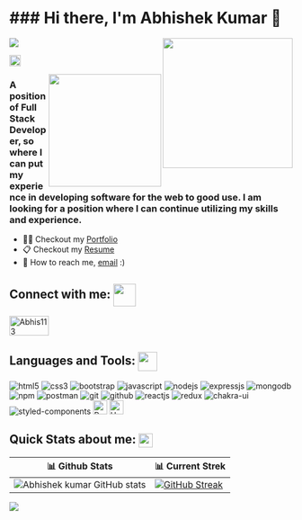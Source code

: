 <!-- <div align="center">
  <img align="center" width='750' height='250'  src="https://user-images.githubusercontent.com/101388961/185494692-c2286f2d-7eb6-49be-ac70-768d2f54f05c.gif" alt="Abhishek Kumar" />
</div> -->

<br/>
 <h1>### Hi there, I'm Abhishek Kumar 👋 </h1> 
 <img align='right' src="https://media.giphy.com/media/M9gbBd9nbDrOTu1Mqx/giphy.gif" width="231">

  <a href="https://github.com/Abhis113/readme-typing-svg"><img src="https://readme-typing-svg.herokuapp.com?lines=Full+Stack+Web+Developer;&left=true&width=400&height=50"></a>

<p> <img height="20px" src="https://komarev.com/ghpvc/?username=Abhis113&label=Profile%20views&color=0e75b6&style=flat" alt="Abhis113" /> </p>
<img align='right' src="https://media.giphy.com/media/M9gbBd9nbDrOTu1Mqx/giphy.gif" width="200">
<h3>A position of Full Stack Developer, so
where I can put my experience in
developing software for the web to
good use. I am looking for a position
where I can continue utilizing my
skills and experience.</h3>

- 👨‍💻 Checkout my [Portfolio](https://abhis113.github.io/)
- 📋 Checkout my [Resume](https://drive.google.com/file/d/1wRA38EkkDnT64bRPJ_AnZ4-ihcYQGHKQ/view?usp=share_link)
- 📧 How to reach me, [email](mailto:abhishekranjangecd@gmail.com) :)

<h2 align="left">Connect with me:  <img src='https://raw.githubusercontent.com/Abhis113/githubProfileReadmeGenerator/main/gifs/handShake.gif' width="40px" height="40px" align="center"></h2>

<p align="left">
  <a href="https://www.linkedin.com/in/abhishek-kumar-8915a314a/" target="blank">
  <img align="center" src="https://raw.githubusercontent.com/rahuldkjain/github-profile-readme-generator/master/src/images/icons/Social/linked-in-alt.svg" alt="Abhis113" height="35" width="70" align="center" />
  </a>
 
</p>

<h2 align="left">Languages and Tools:  <img src = "https://raw.githubusercontent.com/Abhis113/githubProfileReadmeGenerator/main/gifs/code.gif" width = 34px height=34px align="center"> </h2>

<p> 
<!--   <img src="https://raw.githubusercontent.com/devicons/devicon/master/icons/react/react-original-wordmark.svg" alt="react" width="60" height="40"/>
  <img src="https://raw.githubusercontent.com/devicons/devicon/master/icons/redux/redux-original.svg" alt="redux" width="60" height="40"/>
  <img src="https://raw.githubusercontent.com/devicons/devicon/master/icons/html5/html5-original-wordmark.svg" alt="html5" width="50" height="50"/>
  <img src="https://raw.githubusercontent.com/devicons/devicon/master/icons/css3/css3-original-wordmark.svg" alt="css3" width="60" height="50"/>
  <img src="https://raw.githubusercontent.com/devicons/devicon/master/icons/javascript/javascript-original.svg" alt="javascript" width="55" height="40"/>
  <img src="https://res.cloudinary.com/nico1711/image/upload/c_scale,h_30/v1598849653/node-js_tkywbk.png" alt="nodejs-logo" width='40'/>
  <img src="https://www.vectorlogo.zone/logos/mongodb/mongodb-icon.svg" alt="mongodb" width="50" height="40"/>
  <img src="https://www.vectorlogo.zone/logos/getpostman/getpostman-icon.svg" alt="postman" width="40" height="40"/>
  <img src="https://www.vectorlogo.zone/logos/git-scm/git-scm-icon.svg" alt="git" width="70" height="40"/> -->
   
   <img src="https://img.shields.io/badge/HTML5-E34F26?style=for-the-badge&logo=html5&logoColor=white" alt="html5" />
    <img src="https://img.shields.io/badge/CSS3-1572B6?style=for-the-badge&logo=css3&logoColor=white" alt="css3" />
    <img src="https://img.shields.io/badge/Bootstrap-563D7C?style=for-the-badge&logo=bootstrap&logoColor=white" alt="bootstrap" />
    <img src="https://img.shields.io/badge/JavaScript-323330?style=for-the-badge&logo=javascript&logoColor=F7DF1E" alt="javascript" />
    <img src="https://img.shields.io/badge/Node.js-339933?style=for-the-badge&logo=nodedotjs&logoColor=white" alt="nodejs" />
    <img src="https://img.shields.io/badge/Express.js-000000?style=for-the-badge&logo=express&logoColor=white" alt="expressjs" />
    <img src="https://img.shields.io/badge/MongoDB-4EA94B?style=for-the-badge&logo=mongodb&logoColor=white" alt="mongodb" />
    <img src="https://img.shields.io/badge/npm-CB3837?style=for-the-badge&logo=npm&logoColor=white" alt="npm" />
    <img src="https://img.shields.io/badge/Postman-FF6C37?style=for-the-badge&logo=Postman&logoColor=white" alt="postman" />
    <img src="https://img.shields.io/badge/Git-f44d27?style=for-the-badge&logo=git&logoColor=white" alt="git" />
    <img src="https://img.shields.io/badge/GitHub-100000?style=for-the-badge&logo=github&logoColor=white" alt="github" />
    <img src="https://img.shields.io/badge/React-20232A?style=for-the-badge&logo=react&logoColor=61DAFB" alt="reactjs" />
    <img src="https://img.shields.io/badge/Redux-593D88?style=for-the-badge&logo=redux&logoColor=white" alt="redux" />
  <img src="https://img.shields.io/badge/Chakra%20UI-3bc7bd?style=for-the-badge&logo=chakraui&logoColor=white" alt="chakra-ui" />
 <img src="https://img.shields.io/badge/styled--components-DB7093?style=for-the-badge&logo=styled-components&logoColor=white" alt="styled-components" />
 <img alt="Prettier" src="https://img.shields.io/badge/-Prettier-F7B93E?style=flat-square&logo=prettier&logoColor=white" height="25px"/>
  <img alt="Heroku" src="https://img.shields.io/badge/-Heroku-430098?style=flat-square&logo=heroku&logoColor=white" height="25px"/>
  
  
  
 </p>

 <h2>Quick Stats about me: <img src='https://raw.githubusercontent.com/Abhis113/githubProfileReadmeGenerator/main/gifs/github.gif' width='25px' height="25px" align="center"></h2>


| 📊 Github Stats | 📊 Current Strek  |
| --- | --- |
| ![ Abhishek kumar GitHub stats](https://github-readme-stats.vercel.app/api?username=Abhis113&show_icons=true&theme=dark&title_color=FDA117&text_color=F2E9DB) | [![GitHub Streak](https://streak-stats.demolab.com?user=Abhis113&theme=dark)](https://git.io/streak-stats) |









<!-- | 📊 Top Languages | 📈 Contribution Graph  |
| :--- | --- |
| [![Top Langs](https://github-readme-stats.vercel.app/api/top-langs/?username=Abhis113&layout=demo&langs_count=10&hide_border=true&role=OWNER,COLLABORATOR&theme=dark&text_color=F2E9DB)](https://github.com/Abhis113/github-readme-stats)| <img align="right" src="https://activity-graph.herokuapp.com/graph?username=Abhis113&theme=react-dark&hide_border=true&area=true&color=BDDFFF&line=6E93B5&point=F4B520" height="10%" width="100%"/> | -->



  
 <img  src="https://raw.githubusercontent.com/Trilokia/Trilokia/379277808c61ef204768a61bbc5d25bc7798ccf1/bottom_header.svg" />

